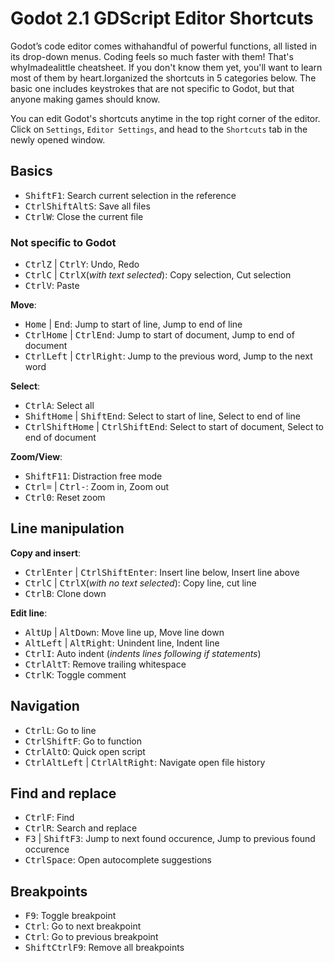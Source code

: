 # Godot 2.1 GDScript Editor Shortcuts

<!-- kbd select regex: ^(((Ctrl|Alt|Shift|F\d)\s?)+(\w+\d?|\=|\+)?)-->
<!-- alternative: (Ctrl|Shift|Alt|F\d|[0-9]|Space|Enter|Left|Right|Up|Down|\=|\-) -->

Godot’s code editor comes withahandful of powerful functions, all listed in its drop-down menus. Coding feels so much faster with them! That's whyImadealittle cheatsheet. If you don't know them yet, you'll want to learn most of them by heart.Iorganized the shortcuts in 5 categories below. The basic one includes keystrokes that are not specific to Godot, but that anyone making games should know.

You can edit Godot's shortcuts anytime in the top right corner of the editor. Click on `Settings`, `Editor Settings`, and head to the `Shortcuts` tab in the newly opened window.


## Basics

- <kbd>Shift</kbd><kbd>F1</kbd>: Search current selection in the reference
- <kbd>Ctrl</kbd><kbd>Shift</kbd><kbd>Alt</kbd><kbd>S</kbd>: Save all files
- <kbd>Ctrl</kbd><kbd>W</kbd>: Close the current file

### Not specific to Godot

- <kbd>Ctrl</kbd><kbd>Z</kbd> | <kbd>Ctrl</kbd><kbd>Y</kbd>: Undo, Redo
- <kbd>Ctrl</kbd><kbd>C</kbd> | <kbd>Ctrl</kbd><kbd>X</kbd>(_with text selected_): Copy selection, Cut selection
- <kbd>Ctrl</kbd><kbd>V</kbd>: Paste

**Move**:

- <kbd>Home</kbd> | <kbd>End</kbd>: Jump to start of line, Jump to end of line
- <kbd>Ctrl</kbd><kbd>Home</kbd> | <kbd>Ctrl</kbd><kbd>End</kbd>: Jump to start of document, Jump to end of document
- <kbd>Ctrl</kbd><kbd>Left</kbd> | <kbd>Ctrl</kbd><kbd>Right</kbd>: Jump to the previous word, Jump to the next word

**Select**:

- <kbd>Ctrl</kbd><kbd>A</kbd>: Select all
- <kbd>Shift</kbd><kbd>Home</kbd> | <kbd>Shift</kbd><kbd>End</kbd>: Select to start of line, Select to end of line
- <kbd>Ctrl</kbd><kbd>Shift</kbd><kbd>Home</kbd> | <kbd>Ctrl</kbd><kbd>Shift</kbd><kbd>End</kbd>: Select to start of document, Select to end of document

**Zoom/View**:

- <kbd>Shift</kbd><kbd>F11</kbd>: Distraction free mode
- <kbd>Ctrl</kbd><kbd>=</kbd> | <kbd>Ctrl</kbd><kbd>-</kbd>: Zoom in, Zoom out
- <kbd>Ctrl</kbd><kbd>0</kbd>: Reset zoom




## Line manipulation

**Copy and insert**:

- <kbd>Ctrl</kbd><kbd>Enter</kbd> | <kbd>Ctrl</kbd><kbd>Shift</kbd><kbd>Enter</kbd>: Insert line below, Insert line above
- <kbd>Ctrl</kbd><kbd>C</kbd> | <kbd>Ctrl</kbd><kbd>X</kbd>(_with no text selected_): Copy line, cut line
- <kbd>Ctrl</kbd><kbd>B</kbd>: Clone down

**Edit line**:

- <kbd>Alt</kbd><kbd>Up</kbd> | <kbd>Alt</kbd><kbd>Down</kbd>: Move line up, Move line down
- <kbd>Alt</kbd><kbd>Left</kbd> | <kbd>Alt</kbd><kbd>Right</kbd>: Unindent line, Indent line
- <kbd>Ctrl</kbd><kbd>I</kbd>: Auto indent (_indents lines following if statements_)
- <kbd>Ctrl</kbd><kbd>Alt</kbd><kbd>T</kbd>: Remove trailing whitespace
- <kbd>Ctrl</kbd><kbd>K</kbd>: Toggle comment


## Navigation

- <kbd>Ctrl</kbd><kbd>L</kbd>: Go to line
- <kbd>Ctrl</kbd><kbd>Shift</kbd><kbd>F</kbd>: Go to function
- <kbd>Ctrl</kbd><kbd>Alt</kbd><kbd>O</kbd>: Quick open script
- <kbd>Ctrl</kbd><kbd>Alt</kbd><kbd>Left</kbd> | <kbd>Ctrl</kbd><kbd>Alt</kbd><kbd>Right</kbd>: Navigate open file history


## Find and replace

- <kbd>Ctrl</kbd><kbd>F</kbd>: Find
- <kbd>Ctrl</kbd><kbd>R</kbd>: Search and replace
- <kbd>F3</kbd> | <kbd>Shift</kbd><kbd>F3</kbd>: Jump to next found occurence, Jump to previous found occurence
- <kbd>Ctrl</kbd><kbd>Space</kbd>: Open autocomplete suggestions


## Breakpoints

- <kbd>F9</kbd>: Toggle breakpoint
- <kbd>Ctrl</kbd>: Go to next breakpoint
- <kbd>Ctrl</kbd>: Go to previous breakpoint
- <kbd>Shift</kbd><kbd>Ctrl</kbd><kbd>F9</kbd>: Remove all breakpoints